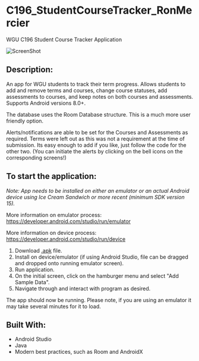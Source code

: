 # C196_StudentCourseTracker_RonMercier
WGU C196 Student Course Tracker Application

![ScreenShot](https://github.com/RonMercier/Student_Course_Tracker/blob/master/StoryBoard.PNG)


## Description:

An app for WGU students to track their term progress. Allows students to add and remove terms 
and courses, change course statuses, add assessments to courses, and keep notes on both courses 
and assessments. Supports Android versions 8.0+.

The database uses the Room Database structure. This is a much more user friendly option.

Alerts/notifications are able to be set for the Courses and Assessments as required. 
Terms were left out as this was not a requirement at the time of submission. 
Its easy enough to add if you like, just follow the code for the other two.
(You can initiate the alerts by clicking on the bell icons on the corresponding screens!)

## To start the application:

<em>Note: App needs to be installed on either an emulator or an actual Android device
  using Ice Cream Sandwich or more recent (minimum SDK version 15).</em>

More information on emulator process:<br>
https://developer.android.com/studio/run/emulator

More information on device process:<br>
https://developer.android.com/studio/run/device

<ol>
  <li>Download <a href="https://github.com/RonMercier/Student_Course_Tracker/blob/master/app/release/app-release.apk">.apk</a> file.</li>
  <li>Install on device/emulator (if using Android Studio, file can be dragged and dropped onto running emulator screen).</li>
  <li>Run application.</li>
  <li>On the initial screen, click on the hamburger menu and select "Add Sample Data".</li>
  <li>Navigate through and interact with program as desired.</li>
</ol>


The app should now be running. Please note, if you are using an emulator it may take 
several minutes for it to load.

## Built With:
<ul>
  <li>Android Studio</li>
  <li>Java</li>
  <li>Modern best practices, such as Room and AndroidX</li>
</ul>  

